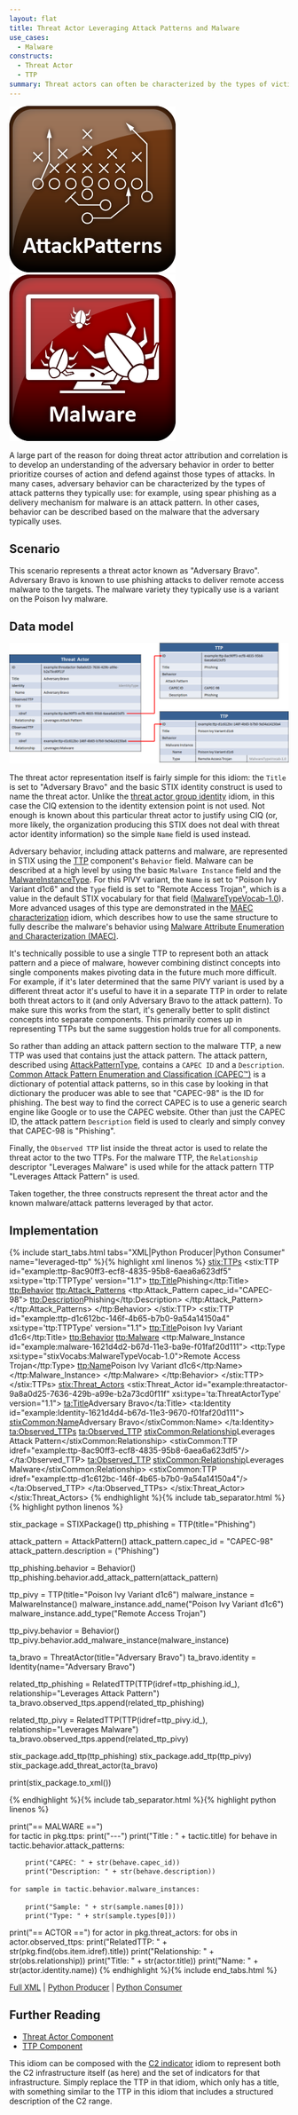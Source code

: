 ```yaml
---
layout: flat
title: Threat Actor Leveraging Attack Patterns and Malware
use_cases:
  - Malware
constructs:
  - Threat Actor
  - TTP
summary: Threat actors can often be characterized by the types of victims they target, attack patterns they leverage, and malware varieties that they use. This Threat Actor idiom describes how you can use a leveraged TTP to represent a threat actor that leverages a certain variety of malware.
---
```


<img src="/images/Attack Patterns.png" class="component-img" alt="Attack Patterns Icon" />

<img src="/images/Malware.png" class="component-img" alt="Malware Icon" />

A large part of the reason for doing threat actor attribution and correlation is to develop an understanding of the adversary behavior in order to better prioritize courses of action and defend against those types of attacks. In many cases, adversary behavior can be characterized by the types of attack patterns they typically use: for example, using spear phishing as a delivery mechanism for malware is an attack pattern. In other cases, behavior can be described based on the malware that the adversary typically uses.

## Scenario

This scenario represents a threat actor known as "Adversary Bravo". Adversary Bravo is known to use phishing attacks to deliver remote access malware to the targets. The malware variety they typically use is a variant on the Poison Ivy malware.

## Data model

<img src="diagram.png" alt="Threat Actor Leveraging Attack Patterns and Malware" />

The threat actor representation itself is fairly simple for this idiom: the `Title` is set to "Adversary Bravo" and the basic STIX identity construct is used to name the threat actor. Unlike the [threat actor group identity](../identity-group) idiom, in this case the CIQ extension to the identity extension point is not used. Not enough is known about this particular threat actor to justify using CIQ (or, more likely, the organization producing this STIX does not deal with threat actor identity information) so the simple `Name` field is used instead.

Adversary behavior, including attack patterns and malware, are represented in STIX using the [TTP](/data-model/{{site.current_version}}/ttp/TTPType) component's `Behavior` field. Malware can be described at a high level by using the basic `Malware Instance` field and the [MalwareInstanceType](/data-model/{{site.current_version}}/ttp/MalwareInstanceType). For this PIVY variant, the `Name` is set to "Poison Ivy Variant d1c6" and the `Type` field is set to "Remote Access Trojan", which is a value in the default STIX vocabulary for that field ([MalwareTypeVocab-1.0](/data-model/{{site.current_version}}/stixVocabs/MalwareTypeVocab-1.0)). More advanced usages of this type are demonstrated in the [MAEC characterization](../maec-malware) idiom, which describes how to use the same structure to fully describe the malware's behavior using [Malware Attribute Enumeration and Characterization (MAEC)](https://maecproject.github.io/).

It's technically possible to use a single TTP to represent both an attack pattern and a piece of malware, however combining distinct concepts into single components makes pivoting data in the future much more difficult. For example, if it's later determined that the same PIVY variant is used by a different threat actor it's useful to have it in a separate TTP in order to relate both threat actors to it (and only Adversary Bravo to the attack pattern). To make sure this works from the start, it's generally better to split distinct concepts into separate components. This primarily comes up in representing TTPs but the same suggestion holds true for all components.

So rather than adding an attack pattern section to the malware TTP, a new TTP was used that contains just the attack pattern. The attack pattern, described using [AttackPatternType](/data-model/{{site.current_version}}/ttp/AttackPatternType), contains a `CAPEC ID` and a `Description`. [Common Attack Pattern Enumeration and Classification (CAPEC™)](http://capec.mitre.org) is a dictionary of potential attack patterns, so in this case by looking in that dictionary the producer was able to see that "CAPEC-98" is the ID for phishing. The best way to find the correct CAPEC is to use a generic search engine like Google or to use the CAPEC website. Other than just the CAPEC ID, the attack pattern `Description` field is used to clearly and simply convey that CAPEC-98 is "Phishing".

Finally, the `Observed TTP` list inside the threat actor is used to relate the threat actor to the two TTPs. For the malware TTP, the `Relationship` descriptor "Leverages Malware" is used while for the attack pattern TTP "Leverages Attack Pattern" is used.

Taken together, the three constructs represent the threat actor and the known malware/attack patterns leveraged by that actor.

## Implementation

{% include start_tabs.html tabs="XML|Python Producer|Python Consumer" name="leveraged-ttp" %}{% highlight xml linenos %}
    <stix:TTPs>
        <stix:TTP id="example:ttp-8ac90ff3-ecf8-4835-95b8-6aea6a623df5" xsi:type='ttp:TTPType' version="1.1">
            <ttp:Title>Phishing</ttp:Title>
            <ttp:Behavior>
                <ttp:Attack_Patterns>
                    <ttp:Attack_Pattern capec_id="CAPEC-98">
                        <ttp:Description>Phishing</ttp:Description>
                    </ttp:Attack_Pattern>
                </ttp:Attack_Patterns>
            </ttp:Behavior>
        </stix:TTP>
        <stix:TTP id="example:ttp-d1c612bc-146f-4b65-b7b0-9a54a14150a4" xsi:type='ttp:TTPType' version="1.1">
            <ttp:Title>Poison Ivy Variant d1c6</ttp:Title>
            <ttp:Behavior>
                <ttp:Malware>
                    <ttp:Malware_Instance id="example:malware-1621d4d2-b67d-11e3-ba9e-f01faf20d111">
                        <ttp:Type xsi:type="stixVocabs:MalwareTypeVocab-1.0">Remote Access Trojan</ttp:Type>
                        <ttp:Name>Poison Ivy Variant d1c6</ttp:Name>
                    </ttp:Malware_Instance>
                </ttp:Malware>
            </ttp:Behavior>
        </stix:TTP>
    </stix:TTPs>
    <stix:Threat_Actors>
        <stix:Threat_Actor id="example:threatactor-9a8a0d25-7636-429b-a99e-b2a73cd0f11f" xsi:type='ta:ThreatActorType' version="1.1">
            <ta:Title>Adversary Bravo</ta:Title>
            <ta:Identity id="example:Identity-1621d4d4-b67d-11e3-9670-f01faf20d111">
                <stixCommon:Name>Adversary Bravo</stixCommon:Name>
            </ta:Identity>
            <ta:Observed_TTPs>
                <ta:Observed_TTP>
                    <stixCommon:Relationship>Leverages Attack Pattern</stixCommon:Relationship>
                    <stixCommon:TTP idref="example:ttp-8ac90ff3-ecf8-4835-95b8-6aea6a623df5"/>
                </ta:Observed_TTP>
                <ta:Observed_TTP>
                    <stixCommon:Relationship>Leverages Malware</stixCommon:Relationship>
                    <stixCommon:TTP idref="example:ttp-d1c612bc-146f-4b65-b7b0-9a54a14150a4"/>
                </ta:Observed_TTP>
            </ta:Observed_TTPs>
        </stix:Threat_Actor>
    </stix:Threat_Actors>
{% endhighlight %}{% include tab_separator.html %}{% highlight python linenos %}

stix_package = STIXPackage()
ttp_phishing = TTP(title="Phishing")

attack_pattern = AttackPattern()
attack_pattern.capec_id = "CAPEC-98"
attack_pattern.description = ("Phishing")

ttp_phishing.behavior = Behavior()
ttp_phishing.behavior.add_attack_pattern(attack_pattern)

ttp_pivy = TTP(title="Poison Ivy Variant d1c6")
malware_instance = MalwareInstance()
malware_instance.add_name("Poison Ivy Variant d1c6")
malware_instance.add_type("Remote Access Trojan")

ttp_pivy.behavior = Behavior()
ttp_pivy.behavior.add_malware_instance(malware_instance)

ta_bravo = ThreatActor(title="Adversary Bravo")
ta_bravo.identity = Identity(name="Adversary Bravo")

related_ttp_phishing = RelatedTTP(TTP(idref=ttp_phishing.id_), relationship="Leverages Attack Pattern")
ta_bravo.observed_ttps.append(related_ttp_phishing)

related_ttp_pivy = RelatedTTP(TTP(idref=ttp_pivy.id_), relationship="Leverages Malware")
ta_bravo.observed_ttps.append(related_ttp_pivy)

stix_package.add_ttp(ttp_phishing)
stix_package.add_ttp(ttp_pivy)
stix_package.add_threat_actor(ta_bravo)

print(stix_package.to_xml())


{% endhighlight %}{% include tab_separator.html %}{% highlight python linenos %}

print("== MALWARE ==")    
for tactic in pkg.ttps:
    print("---")
    print("Title : " + tactic.title)
    for behave in tactic.behavior.attack_patterns:

        print("CAPEC: " + str(behave.capec_id))
        print("Description: " + str(behave.description))
        
    for sample in tactic.behavior.malware_instances:

        print("Sample: " + str(sample.names[0])) 
        print("Type: " + str(sample.types[0]))
        
print("== ACTOR ==")
for actor in pkg.threat_actors:
    for obs in actor.observed_ttps:
        print("RelatedTTP: " + str(pkg.find(obs.item.idref).title))
        print("Relationship: " + str(obs.relationship))
    print("Title: " + str(actor.title))
    print("Name: " + str(actor.identity.name))
{% endhighlight %}{% include end_tabs.html %}

[Full XML](threat-actor-leveraging-attack-patterns-and-malware.xml) | [Python Producer](threat-actor-leveraging-attack-patterns-and-malware_producer.py) | [Python Consumer](threat-actor-leveraging-attack-patterns-and-malware_consumer.py)

## Further Reading

* [Threat Actor Component](/data-model/{{site.current_version}}/ta/ThreatActorType)
* [TTP Component](/data-model/{{site.current_version}}/ttp/TTPType)

This idiom can be composed with the [C2 indicator](../c2-indicator) idiom to represent both the C2 infrastructure itself (as here) and the set of indicators for that infrastructure. Simply replace the TTP in that idiom, which only has a title, with something similar to the TTP in this idiom that includes a structured description of the C2 range.
